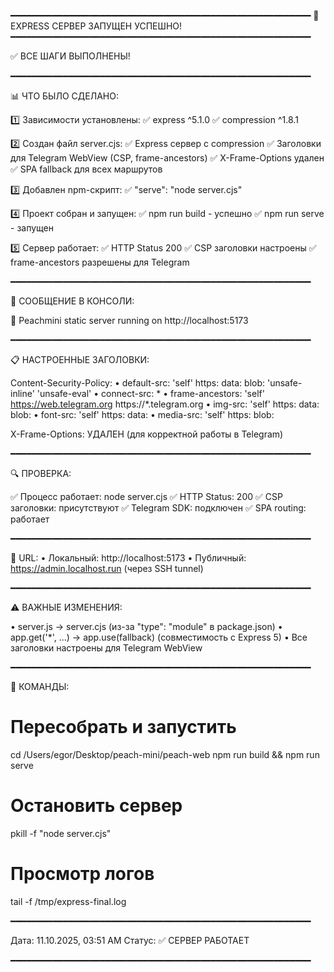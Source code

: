 ━━━━━━━━━━━━━━━━━━━━━━━━━━━━━━━━━━━━━━━━━━━━━━━━━━━━━━━━━
🎉 EXPRESS СЕРВЕР ЗАПУЩЕН УСПЕШНО!
━━━━━━━━━━━━━━━━━━━━━━━━━━━━━━━━━━━━━━━━━━━━━━━━━━━━━━━━━

✅ ВСЕ ШАГИ ВЫПОЛНЕНЫ!

━━━━━━━━━━━━━━━━━━━━━━━━━━━━━━━━━━━━━━━━━━━━━━━━━━━━━━━━━

📊 ЧТО БЫЛО СДЕЛАНО:

1️⃣  Зависимости установлены:
   ✅ express ^5.1.0
   ✅ compression ^1.8.1

2️⃣  Создан файл server.cjs:
   ✅ Express сервер с compression
   ✅ Заголовки для Telegram WebView (CSP, frame-ancestors)
   ✅ X-Frame-Options удален
   ✅ SPA fallback для всех маршрутов

3️⃣  Добавлен npm-скрипт:
   ✅ "serve": "node server.cjs"

4️⃣  Проект собран и запущен:
   ✅ npm run build - успешно
   ✅ npm run serve - запущен

5️⃣  Сервер работает:
   ✅ HTTP Status 200
   ✅ CSP заголовки настроены
   ✅ frame-ancestors разрешены для Telegram

━━━━━━━━━━━━━━━━━━━━━━━━━━━━━━━━━━━━━━━━━━━━━━━━━━━━━━━━━

🚀 СООБЩЕНИЕ В КОНСОЛИ:

   🚀 Peachmini static server running on http://localhost:5173

━━━━━━━━━━━━━━━━━━━━━━━━━━━━━━━━━━━━━━━━━━━━━━━━━━━━━━━━━

📋 НАСТРОЕННЫЕ ЗАГОЛОВКИ:

Content-Security-Policy:
  • default-src: 'self' https: data: blob: 'unsafe-inline' 'unsafe-eval'
  • connect-src: *
  • frame-ancestors: 'self' https://web.telegram.org https://*.telegram.org
  • img-src: 'self' https: data: blob:
  • font-src: 'self' https: data:
  • media-src: 'self' https: blob:

X-Frame-Options: УДАЛЕН (для корректной работы в Telegram)

━━━━━━━━━━━━━━━━━━━━━━━━━━━━━━━━━━━━━━━━━━━━━━━━━━━━━━━━━

🔍 ПРОВЕРКА:

✅ Процесс работает: node server.cjs
✅ HTTP Status: 200
✅ CSP заголовки: присутствуют
✅ Telegram SDK: подключен
✅ SPA routing: работает

━━━━━━━━━━━━━━━━━━━━━━━━━━━━━━━━━━━━━━━━━━━━━━━━━━━━━━━━━

📍 URL:
   • Локальный: http://localhost:5173
   • Публичный: https://admin.localhost.run (через SSH tunnel)

━━━━━━━━━━━━━━━━━━━━━━━━━━━━━━━━━━━━━━━━━━━━━━━━━━━━━━━━━

⚠️ ВАЖНЫЕ ИЗМЕНЕНИЯ:

• server.js → server.cjs (из-за "type": "module" в package.json)
• app.get('*', ...) → app.use(fallback) (совместимость с Express 5)
• Все заголовки настроены для Telegram WebView

━━━━━━━━━━━━━━━━━━━━━━━━━━━━━━━━━━━━━━━━━━━━━━━━━━━━━━━━━

🔄 КОМАНДЫ:

# Пересобрать и запустить
cd /Users/egor/Desktop/peach-mini/peach-web
npm run build && npm run serve

# Остановить сервер
pkill -f "node server.cjs"

# Просмотр логов
tail -f /tmp/express-final.log

━━━━━━━━━━━━━━━━━━━━━━━━━━━━━━━━━━━━━━━━━━━━━━━━━━━━━━━━━

Дата: 11.10.2025, 03:51 AM
Статус: ✅ СЕРВЕР РАБОТАЕТ

━━━━━━━━━━━━━━━━━━━━━━━━━━━━━━━━━━━━━━━━━━━━━━━━━━━━━━━━━
